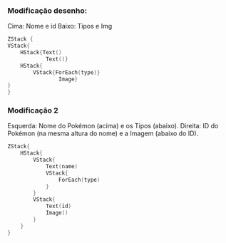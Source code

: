 ### Modificação desenho:
Cima: Nome e id
Baixo: Tipos e Img

```swift
ZStack {
VStack{
    HStack{Text()
            Text()}
    HStack{
        VStack{ForEach(type)}
                Image}
}
}
```

### Modificação 2
Esquerda: Nome do Pokémon (acima) e os Tipos (abaixo).
Direita: ID do Pokémon (na mesma altura do nome) e a Imagem (abaixo do ID).

```swift
ZStack{
    HStack{
        VStack{
            Text(name)
            VStack{
                ForEach(type)
            }
        }
        VStack{
            Text(id)
            Image()
        }
    }
}
```